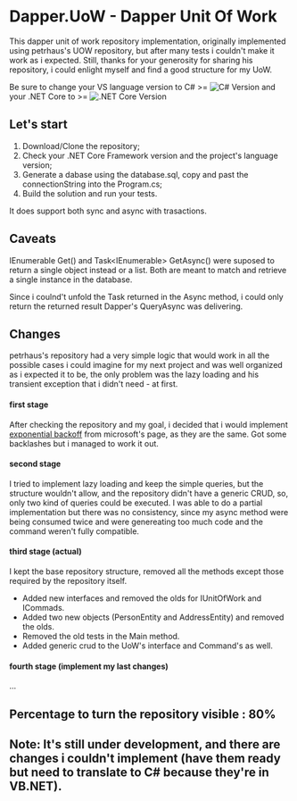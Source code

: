 # Dapper.UoW - Dapper Unit Of Work
This dapper unit of work repository implementation, originally implemented using petrhaus's UOW repository, but after many tests i couldn't make it work as i expected. Still, thanks for your generosity for sharing his repository, i could enlight myself and find a good structure for my UoW.

Be sure to change your VS language version to C# >= ![C# Version](https://img.shields.io/badge/version-7.x-green.svg) and your .NET Core to >= ![.NET Core Version](https://img.shields.io/badge/version-2.x-green.svg)

## Let's start

1. Download/Clone the repository;
2. Check your .NET Core Framework version and the project's language version;
3. Generate a dabase using the database.sql, copy and past the connectionString into the Program.cs;
4. Build the solution and run your tests.

It does support both sync and async with trasactions.

## Caveats

IEnumerable<T> Get() and Task<IEnumerable<T>> GetAsync() were suposed to return a single object instead or a list. Both are meant to match and retrieve a single instance in the database. 
  
Since i coulnd't unfold the Task returned in the Async method, i could only return the returned result Dapper's QueryAsync was delivering.

## Changes

petrhaus's repository had a very simple logic that would work in all the possible cases i could imagine for my next project and was well organized as i expected it to be, the only problem was the lazy loading and his transient exception that i didn't need - at first.

#### first stage

After checking the repository and my goal, i decided that i would implement [exponential backoff](https://docs.microsoft.com/en-us/dotnet/standard/microservices-architecture/implement-resilient-applications/explore-custom-http-call-retries-exponential-backoff) from microsoft's page, as they are the same. Got some backlashes but i managed to work it out.

#### second stage

I tried to implement lazy loading and keep the simple queries, but the structure wouldn't allow, and the repository didn't have a generic CRUD, so, only two kind of queries could be executed. I was able to do a partial implementation but there was no consistency, since my async method were being consumed twice and were genereating too much code and the command weren't fully compatible.

#### third stage (actual)

I kept the base repository structure, removed all the methods except those required by the repository itself. 

- Added new interfaces and removed the olds for IUnitOfWork and ICommads.
- Added two new objects (PersonEntity and AddressEntity) and removed the olds.
- Removed the old tests in the Main method.
- Added generic crud to the UoW's interface and Command's as well.

#### fourth stage (implement my last changes)

...

## Percentage to turn the repository visible : 80%

## Note: It's still under development, and there are changes i couldn't implement (have them ready but need to translate to C# because they're in VB.NET).
